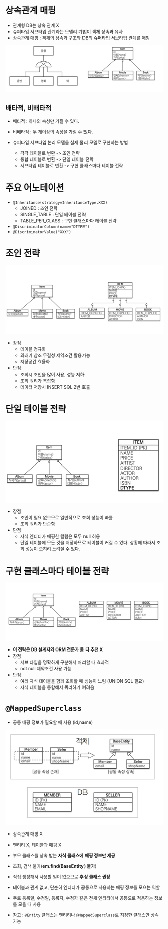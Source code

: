 # 상속관계 매핑

- 관계형 DB는 상속 관계 X
- 슈퍼타입 서브타입 관계라는 모델리 기법이 객체 상속과 유사
- 상속관계 매핑 : 객체의 상속과 구조와 DB의 슈퍼타입 서브타입 관계를 매핑

![img1](../img/superclass_mapping_1.jpg)

## 배타적, 비배타적

- 배타적 : 하나의 속성만 가질 수 있다.
- 비배타적 : 두 개이상의 속성을 가질 수 있다.

- 슈퍼타입 서브타입 논리 모델을 실제 물리 모델로 구현하는 방법
    - 각각 테이블로 변환 -> 조인 전략
    - 통합 테이블로 변환 -> 단일 테이블 전략
    - 서브타입 테이블로 변환 -> 구현 클래스마다 테이블 전략

# 주요 어노테이션

- `@Inheritance(strategy=InheritanceType.XXX)`
    - JOINED : 조인 전략
    - SINGLE_TABLE : 단일 테이블 전략
    - TABLE_PER_CLASS : 구현 클래스마다 테이블 전략
- `@DiscriminatorColumn(name="DTYPE")`
- `@DiscriminatorValue("XXX")`

# 조인 전략

![img2](../img/superclass_mapping_2.jpg)

- 장점
    - 테이블 정규화
    - 외래키 참조 무결성 제약조건 활용가능
    - 저장공간 효율화
- 단점
    - 조회시 조인을 많이 사용, 성능 저하
    - 조회 쿼리가 복잡함
    - 데이터 저장시 INSERT SQL 2번 호출

# 단일 테이블 전략

![img3](../img/superclass_mapping_3.jpg)

- 장점
    - 조인이 필요 없으므로 일반적으로 조회 성능이 빠름
    - 조회 쿼리가 단순함
- 단점
    - 자식 엔티티가 매핑한 컬럼은 모두 null 허용
    - 단일 테이블에 모든 것을 저장하므로 테이블이 커질 수 있다. 상황에 따라서 조회 성능이 오히려 느려질 수 있다.

# 구현 클래스마다 테이블 전략

![img4](../img/superclass_mapping_4.jpg)

- **이 전략은 DB 설계자와 ORM 전문가 둘 다 추천 X**
- 장점
    - 서브 타입을 명확하게 구분해서 처리할 때 효과적
    - not null 제약조건 사용 가능
- 단점
    - 여러 자식 테이블을 함께 조회할 때 성능이 느림 (UNION SQL 필요)
    - 자식 테이블을 통합해서 쿼리하기 어려움

# `@MappedSuperclass`

- 공통 매핑 정보가 필요할 때 사용 (id,name)

![img5](../img/superclass_mapping_5.jpg)

- 상속관계 매핑 X
- 엔티티 X, 테이블과 매핑 X
- 부모 클래스를 상속 받는 **자식 클래스에 매핑 정보만 제공**
- 조회, 검색 불가(**em.find(BaseEntity) 불가**)
- 직접 생성해서 사용할 일이 없으므로 **추상 클래스 권장**

- 테이블과 관계 없고, 단순히 엔티티가 공통으로 사용하는 매핑 정보를 모으는 역할
- 주로 등록일, 수정일, 등록자, 수정자 같은 전체 엔티티에서 공통으로 적용하는 정보를 모을 때 사용
- 참고 : `@Entity` 클래스는 엔티티나 `@MappedSuperclass`로 지정한 클래스만 상속 가능






